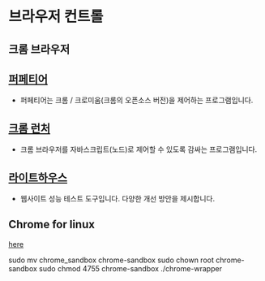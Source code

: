 # 브라우저 컨트롤

## 크롬 브라우저

## [퍼페티어](https://pptr.dev)

* 퍼페티어는 크롬 / 크로미움(크롬의 오픈소스 버전)을 제어하는 프로그램입니다.

## [크롬 런처](https://github.com/GoogleChrome/chrome-launcher)

* 크롬 브라우저를 자바스크립트(노드)로 제어할 수 있도록 감싸는 프로그램입니다.

## [라이트하우스]()

* 웹사이트 성능 테스트 도구입니다. 다양한 개선 방안을 제시합니다.

## Chrome for linux

[here](http://commondatastorage.googleapis.com/chromium-browser-continuous/index.html?prefix=Linux_x64/100078/)

sudo mv chrome_sandbox chrome-sandbox
sudo chown root chrome-sandbox
sudo chmod 4755 chrome-sandbox
./chrome-wrapper
